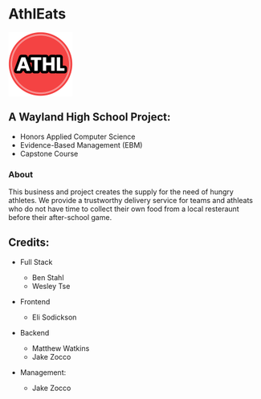 # AthlEats
<img align="center" src="./static/images/athleats-logo.png" alt="Athleats-Logo" width="128"/>

## A Wayland High School Project: 
- Honors Applied Computer Science
- Evidence-Based Management (EBM)
- Capstone Course 

### About
This business and project creates the supply for the need of hungry athletes. We provide a trustworthy delivery service for teams and athleats who do not have time to collect their own food from a local resteraunt before their after-school game. 

## Credits: 
- Full Stack
  - Ben Stahl
  - Wesley Tse

- Frontend
  - Eli Sodickson

- Backend
  - Matthew Watkins
  - Jake Zocco

- Management:
  - Jake Zocco




